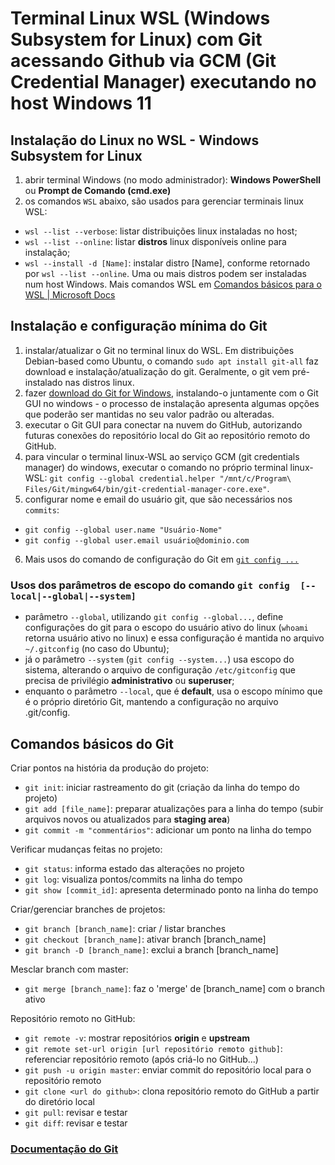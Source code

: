 # Terminal Linux WSL (Windows Subsystem for Linux) com Git acessando Github via GCM (Git Credential Manager) executando no host Windows 11

## Instalação do Linux no WSL - Windows Subsystem for Linux
1. abrir terminal Windows (no modo administrador): **Windows PowerShell** ou **Prompt de Comando (cmd.exe)**
2. os comandos `WSL` abaixo, são usados para gerenciar terminais linux WSL: 
- `wsl --list --verbose`: listar distribuições linux instaladas no host;
- `wsl --list --online`: listar **distros** linux disponíveis online para instalação;
- `wsl --install -d [Name]`: instalar distro [Name], conforme retornado por `wsl --list --online`. Uma ou mais distros podem ser instaladas num host Windows.
Mais comandos WSL em [Comandos básicos para o WSL | Microsoft Docs](https://docs.microsoft.com/pt-br/windows/wsl/basic-commands)

## Instalação e configuração mínima do Git
1. instalar/atualizar o Git no terminal linux do WSL. 
Em distribuições Debian-based como Ubuntu, o comando `sudo apt install git-all` faz download e instalação/atualização do git. Geralmente, o git vem pré-instalado nas distros linux.
2. fazer [download do Git for Windows](https://git-scm.com/download/win), instalando-o juntamente com o Git GUI no windows - o processo de instalação apresenta algumas opções que poderão ser mantidas no seu valor padrão ou alteradas. 
3. executar o Git GUI para conectar na nuvem do GitHub, autorizando futuras conexões do repositório local do Git ao repositório remoto do GitHub.
4. para vincular o terminal linux-WSL ao serviço GCM (git credentials manager) do windows, executar o comando no próprio terminal linux-WSL: `git config --global credential.helper "/mnt/c/Program\ Files/Git/mingw64/bin/git-credential-manager-core.exe"`.
5. configurar nome e email do usuário git, que são necessários nos `commits`: 
- `git config --global user.name "Usuário-Nome"`
- `git config --global user.email usuário@dominio.com`
6. Mais usos do comando de configuração do Git em [`git config ...`](https://git-scm.com/book/en/v2/Getting-Started-First-Time-Git-Setup)

### Usos dos parâmetros de escopo do comando `git config  [--local|--global|--system]`
- parâmetro `--global`, utilizando `git config --global...`, define configurações do git para o escopo do usuário ativo do linux (`whoami` retorna usuário ativo no linux) e essa configuração é mantida no arquivo `~/.gitconfig` (no caso do Ubuntu);
- já o parâmetro `--system` (`git config --system...`) usa escopo do sistema, alterando o arquivo de configuração `/etc/gitconfig` que precisa de privilégio **administrativo** ou **superuser**;
- enquanto o parâmetro `--local`, que é **default**, usa o escopo mínimo que é o próprio diretório Git, mantendo a configuração no arquivo .git/config.

## Comandos básicos do Git

Criar pontos na história da produção do projeto:
- `git init`: iniciar rastreamento do git (criação da linha do tempo do projeto)
- `git add [file_name]`: preparar atualizações para a linha do tempo (subir arquivos novos ou atualizados para **staging area**)
- `git commit -m "commentários"`: adicionar um ponto na linha do tempo

Verificar mudanças feitas no projeto:
- `git status`: informa estado das alterações no projeto
- `git log`: visualiza pontos/commits na linha do tempo
- `git show [commit_id]`: apresenta determinado ponto na linha do tempo

Criar/gerenciar branches de projetos:
- `git branch [branch_name]`: criar / listar branches
- `git checkout [branch_name]`: ativar branch [branch_name]
- `git branch -D [branch_name]`: exclui a branch [branch_name]

Mesclar branch com master:
- `git merge [branch_name]`: faz o 'merge' de [branch_name] com o branch ativo

Repositório remoto no GitHub:
- `git remote -v`: mostrar repositórios **origin** e **upstream**
- `git remote set-url origin [url repositório remoto github]`: referenciar repositório remoto (após criá-lo no GitHub...)
- `git push -u origin master`: enviar commit do repositório local para o repositório remoto
- `git clone <url do github>`: clona repositório remoto do GitHub a partir do diretório local
- `git pull`: revisar e testar 
- `git diff`: revisar e testar

### [Documentação do Git](https://git-scm.com/doc)
